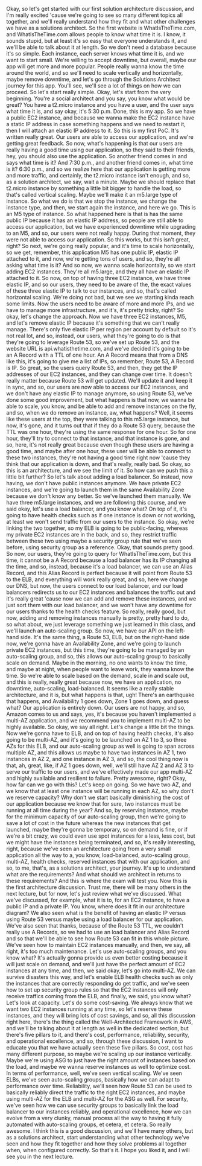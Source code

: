 
<v Stephane>Okay, so let's get started</v>
with our first solution architecture discussion,
and I'm really excited 'cause we're going to see
so many different topics all together,
and we'll really understand how they fit
and what other challenges we have as a solutions architect.
So the first website is WhatIsTheTime.com,
and WhatIsTheTime.com allows people to know what time it is.
I know, it sounds stupid,
but at least it's so easy that everyone understands it,
and we'll be able to talk about it at length.
So we don't need a database because it's so simple.
Each instance, each server knows what time it is,
and we want to start small.
We're willing to accept downtime, but overall,
maybe our app will get more and more popular.
People really wanna know the time around the world,
and so we'll need to scale vertically and horizontally,
maybe remove downtime,
and let's go through
the Solutions Architect journey for this app.
You'll see, we'll see a lot of things on how we can proceed.
So let's start really simple.
Okay, let's start from the very beginning.
You're a social architect and you say,
you know what would be great?
You have a t2.micro instance and you have a user,
and the user says what time it is,
and say okay, it's 5:30 p.m.
Done, this is my app.
So we have a public EC2 instance,
and because we wanna make the EC2 instance
have a static IP address in case something happens
and we need to restart it,
then I will attach an elastic IP address to it.
So this is my first PoC.
It's written really great.
Our users are able to access our application,
and we're getting great feedback.
So now, what's happening is that our users
are really having a good time using our application,
so they said to their friends,
hey, you should also use the application.
So another friend comes in and says what time is it?
And 7:30 p.m.,
and another friend comes in, what time is it?
6:30 p.m.,
and so we realize here that
our application is getting more and more traffic,
and certainly, the t2.micro instance isn't enough,
and so, as a solution architect, we say, wait a minute.
Maybe we should replace that t2.micro instance
by something a little bit bigger
to handle the load, so that's called vertical scaling.
Maybe we'll make it an m5.large type of instance.
So what we do is that we stop the instance,
we change the instance type,
and then, we start again the instance,
and here we go.
This is an M5 type of instance.
So what happened here is that is has the same public IP
because it has an elastic IP address,
so people are still able to access our application,
but we have experienced downtime
while upgrading to an M5,
and so, our users were not really happy.
During that moment,
they were not able to access our application.
So this works, but this isn't great, right?
So next, we're going really popular,
and it's time to scale horizontally,
so we get, remember, this application M5
has one public IP, elastic IP attached to it,
and now, we're getting tons of users,
and so, they're all asking what time is it?
And so now, we wanna scale horizontally,
so we start adding EC2 instances.
They're all m5.large,
and they all have an elastic IP attached to it.
So now, on top of having three EC2 instance,
we have three elastic IP,
and so our users, they need to be aware of the,
the exact values of these three elastic IP
to talk to our instances,
and so, that's called horizontal scaling.
We're doing not bad, but we see we starting kinda
reach some limits.
Now the users need to be aware of more and more IPs,
and we have to manage more infrastructure,
and it's, it's pretty tricky, right?
So okay, let's change the approach.
Now we have three EC2 instances, M5,
and let's remove elastic IP
because it's something that we can't really manage.
There's only five elastic IP per region per account
by default so it's not real lot,
and so, instead, our users, what they're going to do
is that they're going to leverage Route 53,
so we've set up Route 53,
and the website URL is api.whatisthetime.com,
and we've decided it's going to be an A Record
with a TTL of one hour.
An A Record means that from a DNS like this,
it's going to give me a list of IPs,
so remember, Route 53, A Record is IP.
So great, so the users query Route 53,
and then, they get the IP addresses of our EC2 instances,
and they can change over time.
It doesn't really matter
because Route 53 will get updated.
We'll update it and keep it in sync,
and so, our users are now able to access our EC2 instances,
and we don't have any elastic IP to manage anymore,
so using Route 53, we've done some good improvement,
but what happens is that now, we wanna be able to scale,
you know, and be able to add and remove
instances on the fly,
and so, when we do remove an instance, aw, what happens?
Well, it seems like these users at the top,
they were talking to this m5.large instance,
but now, it's gone,
and it turns out that if they do a Route 53 query,
because the TTL was one hour,
they're using the same response for one hour.
So for one hour, they'll try to connect to that instance,
and that instance is gone,
and so, here, it's not really great
because even though these users are having a good time,
and maybe after one hour,
these user will be able to connect to these two instances,
they're not having a good time right now
'cause they think that our application is down,
and that's really, really bad.
So okay, so this is an architecture,
and we see the limit of it.
So how can we push this a little bit further?
So let's talk about adding a load balancer.
So instead, now having,
we don't have public instances anymore.
We have private EC2 instances,
and we're going to launch them in the same Availability Zone
because we don't know any better.
So we've launched them manually.
We have three m5.large instances,
and we are following this course,
and we said okay, let's use a load balancer,
and you know what?
On top of it, it's going to have health checks
such as if one instance is down or not working,
at least we won't send traffic
from our users to the instance.
So okay, we're linking the two together,
so my ELB is going to be public-facing,
whereas my private EC2 instances are in the back,
and so, they restrict traffic between these two
using maybe a security group rule that we've seen before,
using security group as a reference.
Okay, that sounds pretty good.
So now, our users, they're going to query
for WhatIsTheTime.com,
but this time, it cannot be a A Record
because a load balancer has its IP changing all the time,
and so, instead, because it's a load balancer,
we can use an Alias Record,
and this Alias Record is perfect
because it will point from Route 53 to the ELB,
and everything will work really great,
and so, here we change our DNS, but now,
the users connect to our load balancer,
and our load balancers redirects us to our EC2 instances
and balances the traffic out and it's really great
'cause now we can add and remove these instances,
and we just sort them with our load balancer,
and we won't have any downtime for our users
thanks to the health checks feature.
So really, really good,
but now, adding and removing instances manually
is pretty, pretty hard to do,
so what about, we just leverage something
we just learned in this class,
and we'll launch an auto-scaling group.
So now, we have our API on the left-hand side.
It's the same thing, a Route 53, ELB,
but on the right-hand side now,
we're gonna have an Availability Zone,
and we're going to launch private EC2 instances,
but this time, they're going to be managed
by an auto-scaling group,
and so, this allows our auto-scaling group
to basically scale on demand.
Maybe in the morning, no one wants to know the time,
and maybe at night, when people want to leave work,
they wanna know the time.
So we're able to scale based on the demand,
scale in and scale out,
and this is really, really great
because now, we have an application, no downtime,
auto-scaling, load-balanced.
It seems like a really stable architecture, and it is,
but what happens is that, ugh!
There's an earthquake that happens,
and Availability 1 goes down, Zone 1 goes down,
and guess what?
Our application is entirely down.
Our users are not happy,
and so, Amazon comes to us and says,
yes, it's because you haven't
implemented a multi-AZ application,
and we recommend you to implement multi-AZ
to be highly available.
So okay, we say all right.
Let's change a little bit the things.
Now we're gonna have to ELB,
and on top of having health checks,
it's also going to be multi-AZ,
and it's going to be launched on AZ 1 to 3,
so three AZs for this ELB,
and our auto-scaling group as well
is going to span across multiple AZ,
and this allows us maybe to have
two instances in AZ 1,
two instances in AZ 2, and one instance in AZ 3,
and so, the cool thing now is that,
ah, great, like, if AZ 1 goes down,
well, we'll still have AZ 2 and AZ 3
to serve our traffic to our users,
and we've effectively made our app multi-AZ
and highly available and resilient to failure.
Pretty awesome, right?
Okay, how far can we go with this?
Let's keep on going.
So we have two AZ,
and we know that at least one instance
will be running in each AZ,
so why don't we reserve capacity?
Why don't we start basically
diminishing the cost of our application
because we know that for sure,
two instances must be running at all time during the year?
And so, by reserving instance,
maybe for the minimum capacity of our auto-scaling group,
then we're going to save a lot of cost in the future
whereas the new instances that get launched,
maybe they're gonna be temporary, so on demand is fine,
or if we're a bit crazy, we could even use spot instances
for a less, less cost,
but we might have the instances being terminated,
and so, it's really interesting, right,
because we've seen an architecture
going from a very small application
all the way to a, you know,
load-balanced, auto-scaling group,
multi-AZ, health checks,
reserved instances that with our application,
and so, to me, that's,
as a solutions architect, your journey.
It's up to understand what are the requirements?
And what should we architect
in returns to these requirements?
And this is where the exam will test you.
Now this is the first architecture discussion.
Trust me, there will be many others in the next lecture,
but for now, let's just review what we've discussed.
What we've discussed, for example,
what it is to, for an EC2 instance,
to have a public IP and a private IP.
You know, where does it fit in our architecture diagram?
We also seen what is the benefit of having an elastic IP
versus using Route 53 versus maybe using a load balancer
for our application.
We've also seen that thanks, because of the Route 53 TTL,
we couldn't really use A Records,
so we had to use an load balancer and Alias Record
and so that we'll be able to see
how Route 53 can fit in this whole picture.
We've seen how to maintain EC2 instances manually,
and then, we say, all right, it's too much maintenance.
Let's use auto-scaling groups, and you know what?
It's actually gonna provide us even better costing
because it will just scale on demand,
and we'll just have the perfect amount
of EC2 instances at any time,
and then, we said okay, let's go into multi-AZ.
We can survive disasters this way,
and let's enable ELB health checks
such as only the instances that are correctly responding
do get traffic,
and we've seen how to set up security group rules
so that the EC2 instances will only receive traffics
coming from the ELB,
and finally, we said, you know what?
Let's look at capacity.
Let's do some cost-saving.
We always know that we want two EC2 instances
running at any time,
so let's reserve these instances,
and they will bring lots of cost savings,
and so, all this discussion right here,
there's the thing called
the Well-Architected Framework in AWS,
and we'll be talking about it
at length as well in the dedicated section,
but there's five pillars to it,
and there's cost, performance, reliability,
security, and operational excellence,
and so, through these discussion,
I want to educate you
that we have actually seen these five pillars.
So cost, cost has many different purpose,
so maybe we're scaling up our instance vertically.
Maybe we're using ASG to just have
the right amount of instances based on the load,
and maybe we wanna reserve instances as well
to optimize cost.
In terms of performance, well, we've seen vertical scaling.
We've seen ELBs, we've seen auto-scaling groups,
basically how we can adapt to performance over time.
Reliability, we'll seen how Route 53 can be used
to basically reliably direct the traffic
to the right EC2 instances,
and maybe using multi-AZ for the ELB
and multi-AZ for the ASG as well.
For security, we've seen how we can use security groups
to basically link the load balancer
to our instances reliably,
and operational excellence,
how we can evolve from a very clunky, manual process
all the way to having it fully automated
with auto-scaling groups, et cetera, et cetera.
So really awesome.
I think this is a good discussion,
and we'll have many others,
but as a solutions architect,
start understanding what other technology we've seen
and how they fit together and how they solve problems
all together when, when configured correctly.
So that's it.
I hope you liked it, and I will see you in the next lecture.